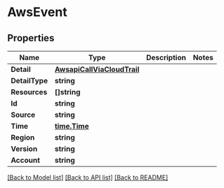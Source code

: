 # AwsEvent

## Properties

Name | Type | Description | Notes
------------ | ------------- | ------------- | -------------
**Detail** | [**AwsapiCallViaCloudTrail**](AWSAPICallViaCloudTrail.md) |  | 
**DetailType** | **string** |  | 
**Resources** | **[]string** |  | 
**Id** | **string** |  | 
**Source** | **string** |  | 
**Time** | [**time.Time**](time.Time.md) |  | 
**Region** | **string** |  | 
**Version** | **string** |  | 
**Account** | **string** |  | 

[[Back to Model list]](../README.md#documentation-for-models) [[Back to API list]](../README.md#documentation-for-api-endpoints) [[Back to README]](../README.md)


